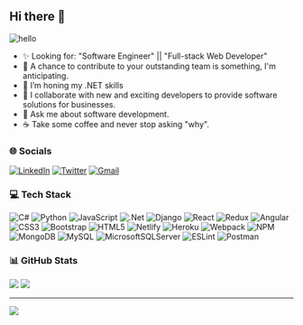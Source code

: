 ## Hi there 👋
![hello](https://dl.dropboxusercontent.com/s/v7v0amc0slde9oa/Screenshot%20%2810%29.png?dl=0)

- ✨ Looking for: "Software Engineer" || "Full-stack Web Developer"
- 🔭 A chance to contribute to your outstanding team is something, I'm anticipating.
- 🌱 I’m honing my .NET skills
- 👯 I collaborate with new and exciting developers to provide software solutions for businesses.
- 💬 Ask me about software development.
- ☕ Take some coffee and never stop asking "why".


### 🌐 Socials
[![LinkedIn](https://img.shields.io/badge/-LINKEDIN-0077B5?style=for-the-badge&logo=linkedin&logoColor=white)](https://www.linkedin.com/in/eze-joshua-chinemogo)
 [![Twitter](https://img.shields.io/badge/TWITTER-%231DA1F2?style=for-the-badge&logo=twitter&logoColor=white)](https://twitter.com/jdgraay) [![Gmail](https://img.shields.io/badge/-GMAIL-D14836?style=for-the-badge&logo=gmail&logoColor=white)](mailto:ezejoshuac@gmail.com)

### 💻 Tech Stack
![C#](https://img.shields.io/badge/c%23-%23239120.svg?style=for-the-badge&logo=c-sharp&logoColor=white) ![Python](https://img.shields.io/badge/python-3670A0?style=for-the-badge&logo=python&logoColor=ffdd54) ![JavaScript](https://img.shields.io/badge/javascript-%23323330.svg?style=for-the-badge&logo=javascript&logoColor=%23F7DF1E) ![.Net](https://img.shields.io/badge/.NET-5C2D91?style=for-the-badge&logo=.net&logoColor=white) ![Django](https://img.shields.io/badge/django-%23092E20.svg?style=for-the-badge&logo=django&logoColor=white) ![React](https://img.shields.io/badge/react-%2320232a.svg?style=for-the-badge&logo=react&logoColor=%2361DAFB) ![Redux](https://img.shields.io/badge/redux-%23593d88.svg?style=for-the-badge&logo=redux&logoColor=white) ![Angular](https://img.shields.io/badge/angular-%23DD0031.svg?style=for-the-badge&logo=angular&logoColor=white) ![CSS3](https://img.shields.io/badge/css3-%231572B6.svg?style=for-the-badge&logo=css3&logoColor=white) ![Bootstrap](https://img.shields.io/badge/bootstrap-%23563D7C.svg?style=for-the-badge&logo=bootstrap&logoColor=white) ![HTML5](https://img.shields.io/badge/html5-%23E34F26.svg?style=for-the-badge&logo=html5&logoColor=white)  ![Netlify](https://img.shields.io/badge/netlify-%23000000.svg?style=for-the-badge&logo=netlify&logoColor=#00C7B7) ![Heroku](https://img.shields.io/badge/heroku-%23430098.svg?style=for-the-badge&logo=heroku&logoColor=white) ![Webpack](https://img.shields.io/badge/webpack-%238DD6F9.svg?style=for-the-badge&logo=webpack&logoColor=black) ![NPM](https://img.shields.io/badge/NPM-%23000000.svg?style=for-the-badge&logo=npm&logoColor=white) ![MongoDB](https://img.shields.io/badge/MongoDB-%234ea94b.svg?style=for-the-badge&logo=mongodb&logoColor=white) ![MySQL](https://img.shields.io/badge/mysql-%2300f.svg?style=for-the-badge&logo=mysql&logoColor=white) ![MicrosoftSQLServer](https://img.shields.io/badge/Microsoft%20SQL%20Sever-CC2927?style=for-the-badge&logo=microsoft%20sql%20server&logoColor=white) ![ESLint](https://img.shields.io/badge/ESLint-4B3263?style=for-the-badge&logo=eslint&logoColor=white) ![Postman](https://img.shields.io/badge/Postman-FF6C37?style=for-the-badge&logo=postman&logoColor=white)


### 📊 GitHub Stats
![](https://github-readme-stats.vercel.app/api?username=Allenkeys&theme=react&hide_border=true&include_all_commits=true&count_private=true)
![](https://github-readme-streak-stats.herokuapp.com/?user=Allenkeys&theme=react&hide_border=true)<br/>

---
[![](https://visitcount.itsvg.in/api?id=Allenkeys&icon=0&color=0)](https://visitcount.itsvg.in)

<!-- Proudly created with GPRM ( https://gprm.itsvg.in ) -->
